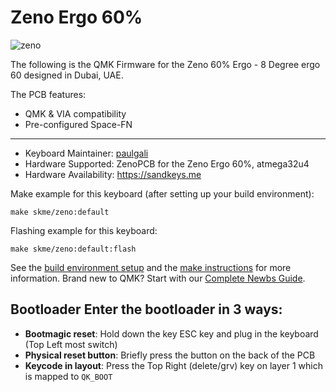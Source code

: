 # Zeno Ergo 60%

![zeno](https://imgur.com/bO9qHCuh.png)

The following is the QMK Firmware for the Zeno 60% Ergo - 8 Degree ergo 60 designed in Dubai, UAE.

The PCB features:
* QMK & VIA compatibility
* Pre-configured Space-FN

---

* Keyboard Maintainer: [paulgali](https://github.com/paulgali)
* Hardware Supported: ZenoPCB for the Zeno Ergo 60%, atmega32u4
* Hardware Availability: https://sandkeys.me 

Make example for this keyboard (after setting up your build environment):

    make skme/zeno:default

Flashing example for this keyboard:

    make skme/zeno:default:flash


See the [build environment setup](https://docs.qmk.fm/#/getting_started_build_tools) and the [make instructions](https://docs.qmk.fm/#/getting_started_make_guide) for more information. Brand new to QMK? Start with our [Complete Newbs Guide](https://docs.qmk.fm/#/newbs).

## Bootloader Enter the bootloader in 3 ways: 
* **Bootmagic reset**: Hold down the key ESC key and plug in the keyboard (Top Left most switch)
* **Physical reset button**: Briefly press the button on the back of the PCB
* **Keycode in layout**: Press the Top Right (delete/grv) key on layer 1 which is mapped to `QK_BOOT`
